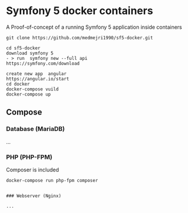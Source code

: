# Symfony 5 docker containers

A Proof-of-concept of a running Symfony 5 application inside containers

```
git clone https://github.com/medmejri1990/sf5-docker.git

cd sf5-docker
download symfony 5
- > run  symfony new --full api
https://symfony.com/download

create new app  angular 
https://angular.io/start
cd docker
docker-compose vuild
docker-compose up
```

## Compose

### Database (MariaDB)

...

### PHP (PHP-FPM)

Composer is included

```
docker-compose run php-fpm composer 
```
```

### Webserver (Nginx)

...
